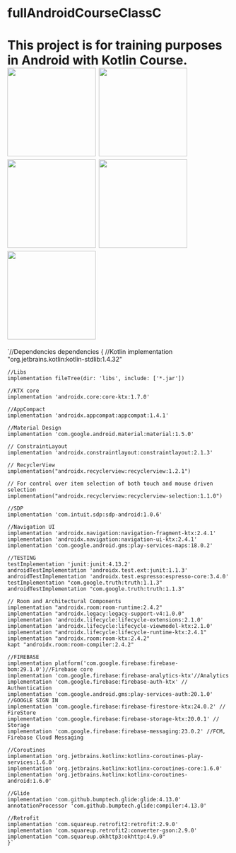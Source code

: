 # fullAndroidCourseClassC
This project is for training purposes in Android with Kotlin Course.
<img width="200" heigth="400"  src="https://user-images.githubusercontent.com/28203059/177842125-9d608e03-ff6e-4854-bfd9-323548cee6b0.png">
<img width="200" heigth="400"  src="https://user-images.githubusercontent.com/28203059/177842192-cd7010a1-9bce-451d-800b-fe3b0881b161.png">
<img width="200" heigth="400"  src="https://user-images.githubusercontent.com/28203059/177842200-16d4a343-e5a1-417b-947c-8a15ee97ea47.png">
<img width="200" heigth="400"  src="https://user-images.githubusercontent.com/28203059/177842205-718ce30b-988f-43ed-a0b8-db9948911e68.png">
<img width="200" heigth="400"  src="https://user-images.githubusercontent.com/28203059/177842209-9c1fc2c9-9751-4f29-99c1-d7314b115793.png">
===================================================

`//Dependencies
dependencies {
    //Kotlin
    implementation "org.jetbrains.kotlin:kotlin-stdlib:1.4.32"
    
    //Libs
    implementation fileTree(dir: 'libs', include: ['*.jar'])
    
    //KTX core
    implementation 'androidx.core:core-ktx:1.7.0'
    
    //AppCompact
    implementation 'androidx.appcompat:appcompat:1.4.1'
    
    //Material Design
    implementation 'com.google.android.material:material:1.5.0' 
    
    // ConstraintLayout
    implementation 'androidx.constraintlayout:constraintlayout:2.1.3'

    // RecyclerView
    implementation("androidx.recyclerview:recyclerview:1.2.1")

    // For control over item selection of both touch and mouse driven selection
    implementation("androidx.recyclerview:recyclerview-selection:1.1.0")

    //SDP
    implementation 'com.intuit.sdp:sdp-android:1.0.6'

    //Navigation UI
    implementation 'androidx.navigation:navigation-fragment-ktx:2.4.1'
    implementation 'androidx.navigation:navigation-ui-ktx:2.4.1'
    implementation 'com.google.android.gms:play-services-maps:18.0.2'

    //TESTING
    testImplementation 'junit:junit:4.13.2'
    androidTestImplementation 'androidx.test.ext:junit:1.1.3'
    androidTestImplementation 'androidx.test.espresso:espresso-core:3.4.0'
    testImplementation "com.google.truth:truth:1.1.3"
    androidTestImplementation "com.google.truth:truth:1.1.3"

    // Room and Architectural Components
    implementation "androidx.room:room-runtime:2.4.2"
    implementation "androidx.legacy:legacy-support-v4:1.0.0"
    implementation 'androidx.lifecycle:lifecycle-extensions:2.1.0'
    implementation 'androidx.lifecycle:lifecycle-viewmodel-ktx:2.1.0'
    implementation "androidx.lifecycle:lifecycle-runtime-ktx:2.4.1"
    implementation "androidx.room:room-ktx:2.4.2"
    kapt "androidx.room:room-compiler:2.4.2"

    //FIREBASE
    implementation platform('com.google.firebase:firebase-bom:29.1.0')//Firebase core
    implementation 'com.google.firebase:firebase-analytics-ktx'//Analytics
    implementation 'com.google.firebase:firebase-auth-ktx' // Authentication
    implementation 'com.google.android.gms:play-services-auth:20.1.0' //GOOGLE SIGN IN
    implementation 'com.google.firebase:firebase-firestore-ktx:24.0.2' // FireStore
    implementation 'com.google.firebase:firebase-storage-ktx:20.0.1' // Storage
    implementation 'com.google.firebase:firebase-messaging:23.0.2' //FCM, Firebase Cloud Messaging

    //Coroutines
    implementation 'org.jetbrains.kotlinx:kotlinx-coroutines-play-services:1.6.0'
    implementation 'org.jetbrains.kotlinx:kotlinx-coroutines-core:1.6.0'
    implementation 'org.jetbrains.kotlinx:kotlinx-coroutines-android:1.6.0'

    //Glide
    implementation 'com.github.bumptech.glide:glide:4.13.0'
    annotationProcessor 'com.github.bumptech.glide:compiler:4.13.0'

    //Retrofit
    implementation 'com.squareup.retrofit2:retrofit:2.9.0'
    implementation 'com.squareup.retrofit2:converter-gson:2.9.0'
    implementation "com.squareup.okhttp3:okhttp:4.9.0"
    }`
